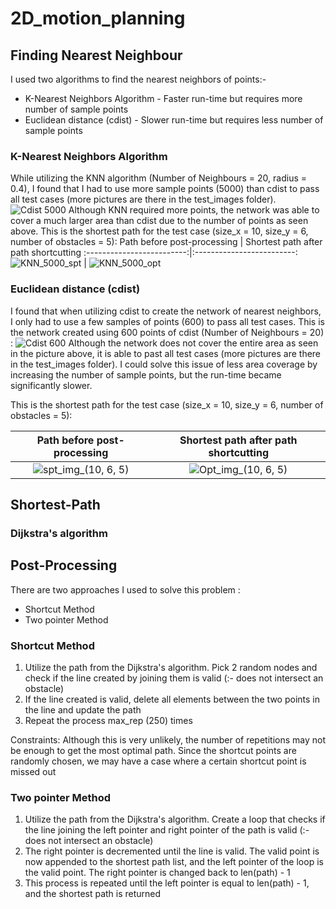 # 2D_motion_planning




## Finding Nearest Neighbour
I used two algorithms to find the nearest neighbors of points:-
* K-Nearest Neighbors Algorithm - Faster run-time but requires more number of sample points 
* Euclidean distance (cdist) - Slower run-time but requires less number of sample points

### K-Nearest Neighbors Algorithm

While utilizing the KNN algorithm (Number of Neighbours = 20, radius = 0.4), I found that I had to use more sample points (5000) than cdist to pass all test cases (more pictures are there in the test_images folder).
![Cdist 5000](https://github.com/Ritzzer764/2D_motion_planning/assets/114499776/511dc447-32d0-4505-9b77-858e1bcc39a4)
Although KNN required more points, the network was able to cover a much larger area than cdist due to the number of points as seen above. 
This is the shortest path for the test case (size_x = 10, size_y = 6, number of obstacles = 5):
Path before post-processing            |  Shortest path after path shortcutting
:-------------------------:|:-------------------------:
![KNN_5000_spt](https://github.com/Ritzzer764/2D_motion_planning/assets/114499776/c9749596-9a23-4bea-b5a8-5dc0e3de8ec5)  | ![KNN_5000_opt](https://github.com/Ritzzer764/2D_motion_planning/assets/114499776/f43bdcec-84cd-4cea-9ac6-ae452c052091)


### Euclidean distance (cdist)
I found that when utilizing cdist to create the network of nearest neighbors, I only had to use a few samples of points (600) to pass all test cases. 
This is the network created using 600 points of cdist (Number of Neighbours = 20) :
![Cdist 600](https://github.com/Ritzzer764/2D_motion_planning/assets/114499776/de181525-babe-48c6-b1d9-88e6fda66a39)
Although the network does not cover the entire area as seen in the picture above, it is able to past all test cases (more pictures are there in the test_images folder).
I could solve this issue of less area coverage by increasing the number of sample points, but the run-time became significantly slower.

This is the shortest path for the test case (size_x = 10, size_y = 6, number of obstacles = 5):

Path before post-processing            |  Shortest path after path shortcutting
:-------------------------:|:-------------------------:
![spt_img_(10, 6, 5)](https://github.com/Ritzzer764/2D_motion_planning/assets/114499776/5d827173-8dd8-437f-9daa-3a2f4b825e2a) | ![Opt_img_(10, 6, 5)](https://github.com/Ritzzer764/2D_motion_planning/assets/114499776/e5ee4cce-2540-4a3f-9ee7-9f4adc9c6dac) 


## Shortest-Path
### Dijkstra's algorithm 

## Post-Processing 
There are two approaches I used to solve this problem : 
* Shortcut Method
* Two pointer Method

### Shortcut Method
1) Utilize the path from the Dijkstra's algorithm. Pick 2 random nodes and check if the line created by joining them is valid (:- does not intersect an obstacle)
2) If the line created is valid, delete all elements between the two points in the line and update the path
3) Repeat the process max_rep (250) times

Constraints: Although this is very unlikely, the number of repetitions may not be enough to get the most optimal path. Since the shortcut points are 
randomly chosen, we may have a case where a certain shortcut point is missed out

### Two pointer Method
1) Utilize the path from the Dijkstra's algorithm. Create a loop that checks if the line joining the left pointer and right pointer of the path is valid (:- does not intersect an obstacle)
2) The right pointer is decremented until the line is valid. The valid point is now appended to the shortest path list, and the left pointer of the loop is the valid point. The right pointer is changed back to len(path) - 1
3) This process is repeated until the left pointer is equal to len(path) - 1, and the shortest path is returned 




